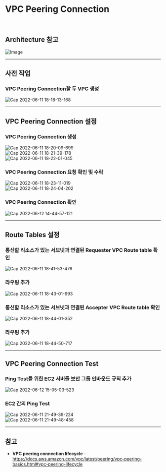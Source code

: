 # VPC Peering Connection

<br/>

## Architecture 참고
![Image](https://user-images.githubusercontent.com/46125158/173216996-20938f3a-69b9-4ae3-98df-74a2c0a9a496.png)

<hr>

## 사전 작업
### VPC Peering Connection할 두 VPC 생성
![Cap 2022-06-11 18-18-13-168](https://user-images.githubusercontent.com/46125158/173217138-3512a457-c842-4e29-96fa-092ced644c1e.png)

<hr>

## VPC Peering Connection 설정
### VPC Peering Connection 생성
![Cap 2022-06-11 18-20-09-699](https://user-images.githubusercontent.com/46125158/173217159-ce88d606-740c-4184-9150-15d195ca2216.png)  
![Cap 2022-06-11 18-21-39-178](https://user-images.githubusercontent.com/46125158/173217323-2edc2667-c31b-4bac-bcad-f5f196c202bb.png)  
![Cap 2022-06-11 18-22-01-045](https://user-images.githubusercontent.com/46125158/173217325-ef473bb4-24fd-4552-81b4-665215525af0.png)

### VPC Peering Connection 요청 확인 및 수락
![Cap 2022-06-11 18-23-11-019](https://user-images.githubusercontent.com/46125158/173217375-dc4eeac2-a82a-42a3-8402-7b743ee10449.png)  
![Cap 2022-06-11 18-24-04-202](https://user-images.githubusercontent.com/46125158/173217416-7bf9e704-5f2f-4998-9956-e29c564960df.png)

### VPC Peering Connection 확인
![Cap 2022-06-12 14-44-57-121](https://user-images.githubusercontent.com/46125158/173217519-05b52170-0642-443d-b676-e54fa560edd7.png)

<hr>

## Route Tables 설정
### 통신할 리소스가 있는 서브넷과 연결된 Requester VPC Route table 확인
![Cap 2022-06-11 18-41-53-476](https://user-images.githubusercontent.com/46125158/173217598-443557dc-cac9-454b-9412-27233bd2b8d4.png)

### 라우팅 추가
![Cap 2022-06-11 18-43-01-993](https://user-images.githubusercontent.com/46125158/173218202-1f6b0691-cb9f-4f44-b756-5b1e132250b4.png)

### 통신할 리소스가 있는 서브넷과 연결된 Accepter VPC Route table 확인
![Cap 2022-06-11 18-44-01-352](https://user-images.githubusercontent.com/46125158/173218697-4d44570c-c96f-4940-9645-b4e7f3121cea.png)

### 라우팅 추가
![Cap 2022-06-11 18-44-50-717](https://user-images.githubusercontent.com/46125158/173219059-683b13b0-8a7e-4312-b9da-cb713b8d0a8d.png)

<hr>

## VPC Peering Connection Test
### Ping Test를 위한 EC2 서버들 보안 그룹 인바운드 규칙 추가
![Cap 2022-06-12 15-05-03-523](https://user-images.githubusercontent.com/46125158/173219426-f4ebdb54-629f-4ed6-add5-fa780fe8380a.png)

### EC2 간의 Ping Test
![Cap 2022-06-11 21-49-39-224](https://user-images.githubusercontent.com/46125158/173219554-d762fbb2-6eeb-49b9-9db3-5bf9b03dba63.png)  
![Cap 2022-06-11 21-49-48-458](https://user-images.githubusercontent.com/46125158/173219557-afd3864d-5a15-45cc-bb1d-9f8c56a211e1.png)

<hr>

## 참고
- **VPC peering connection lifecycle** - https://docs.aws.amazon.com/vpc/latest/peering/vpc-peering-basics.html#vpc-peering-lifecycle
